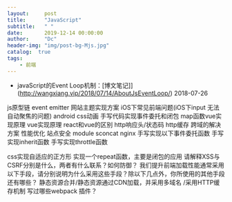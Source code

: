 ```yaml
---
layout:     post
title:      "JavaScript"
subtitle:   " "
date:       2019-12-14 00:00:00
author:     "Dc"
header-img: "img/post-bg-Mjs.jpg"
catalog:  true
tags:
    - 前端
---
```

- javaScript的Event Loop机制：[博文笔记]](http://wangxiang.vip/2018/07/14/AboutJsEventLoop/) 2018-07-26

js原型链
event emitter
网站主题实现方案
iOS下常见前端问题(iOS下input 无法自动聚焦的问题)
android
css动画
手写代码实现事件委托和闭包
map函数vue实现原理
vue实现原理
react和vue的区别
http响应头/状态码
http缓存
跨域的解决方案
性能优化
站点安全
module sconcat nginx
手写实现以下事件委托函数
手写实现inherit函数
手写实现throttle函数

css实现自适应的正方形
实现一个repeat函数，主要是闭包的应用
请解释XSS与CSRF分别是什么，两者有什么联系？如何防御？
我们提升前端加载性能通常采用以下手段，请分别说明为什么采用这些手段？除以下几点外，你所使用的其他手段还有哪些？
静态资源合并/静态资源通过CDN加载，并采用多域名 /采用HTTP缓存机制
写过哪些webpack 插件？
